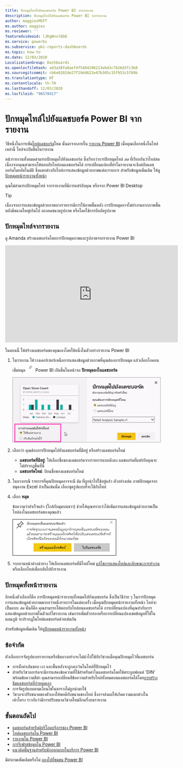 ```yaml
---
title: ปักหมุดไทล์ไปยังแดชบอร์ด Power BI จากรายงาน
description: ปักหมุดไทล์ไปยังแดชบอร์ด Power BI จากรายงาน
author: maggiesMSFT
ms.author: maggies
ms.reviewer: ''
featuredvideoid: lJKgWnvl6bQ
ms.service: powerbi
ms.subservice: pbi-reports-dashboards
ms.topic: how-to
ms.date: 12/03/2020
LocalizationGroup: Dashboards
ms.openlocfilehash: ad3a38fa8aef4f5404196213ebd3c7b26d3fc3b8
ms.sourcegitcommit: cb6e0202de27f29dd622e47b305c15f952c5769b
ms.translationtype: HT
ms.contentlocale: th-TH
ms.lasthandoff: 12/03/2020
ms.locfileid: "96578417"
---
```

# <a name="pin-a-tile-to-a-power-bi-dashboard-from-a-report"></a>ปักหมุดไทล์ไปยังแดชบอร์ด Power BI จากรายงาน

วิธีหนึ่งในการเพิ่ม[ไทล์แดชบอร์ด](../consumer/end-user-tiles.md)ใหม นั้นมาจากภายใน [รายงาน Power BI](../consumer/end-user-reports.md) เมื่อคุณเลือกหนึ่งในไทล์เหล่านี้ ไทล์จะเปิดขึ้นในรายงาน

หน้ารายงานทั้งหมดสามารถปักหมุดไปยังแดชบอร์ด ซึ่งเรียกว่าการปักหมุดไทล์ *สด* ที่เรียกกันว่าไทล์สดเนื่องจากคุณสามารถโต้ตอบกับไทล์บนแดชบอร์ดได้ การเปลี่ยนแปลงที่ทำในรายงานจะซิงค์กับแดชบอร์ดโดยอัตโนมัติ ซึ่งแตกต่างกับไทล์การแสดงข้อมูลด้วยภาพแต่ละรายการ สำหรับข้อมูลเพิ่มเติม ให้ดู[ปักหมุดหน้ารายงานทั้งหน้า](#pin-an-entire-report-page)

คุณไม่สามารถปักหมุดไทล์ จากรายงานที่มีการแชร์กับคุณ หรือจาก Power BI Desktop 

> [!TIP]
> เนื่องจากการแสดงข้อมูลด้วยภาพบางรายการมีการใช้ภาพพื้นหลัง การปักหมุดอาจไม่ทำงานหากภาพพื้นหลังมีขนาดใหญ่เกินไป ลองลดขนาดรูปภาพ หรือโดยใช้การบีบอัดรูปภาพ  
> 
> 

## <a name="pin-a-tile-from-a-report"></a>ปักหมุดไทล์จากรายงาน
ดู Amanda สร้างแดชบอร์ดโดยการปักหมุดภาพและรูปภาพจากรายงาน Power BI
    

<iframe width="560" height="315" src="https://www.youtube.com/embed/lJKgWnvl6bQ" frameborder="0" allowfullscreen></iframe>

ในตอนนี้ ให้สร้างแดชบอร์ดของคุณเองโดยใช้หนึ่งในตัวอย่างรายงาน Power BI

1. ในรายงาน ให้วางเคอร์เซอร์เหนือการแสดงข้อมูลด้วยภาพที่คุณต้องการปักหมุด แล้วเลือกไอคอนเข็มหมุด ![ไอคอนเข็มหมุด](media/service-dashboard-pin-tile-from-report/pbi_pintile_small.png) Power BI เปิดขึ้นในหน้าจอ **ปักหมุดลงในแดชบอร์ด**
   
     ![ได้ปักหมุดหน้าต่างแดชบอร์ด](media/service-dashboard-pin-tile-from-report/pbi_themes2.png)
2. เลือกว่า คุณต้องการปักหมุดไปยังแดชบอร์ดที่มีอยู่ หรือสร้างแดชบอร์ดใหม่
   
   * **แดชบอร์ดที่มีอยู่**: ให้เลือกชื่อของแดชบอร์ดจากรายการแบบดึงลง แดชบอร์ดที่แชร์กับคุณจะไม่ปรากฏขึ้นที่นี่
   * **แดชบอร์ดใหม่**: ป้อนชื่อของแดชบอร์ดใหม่
3. ในบางกรณี รายการที่คุณปักหมุดอาจจะมี *ธีม* ที่ถูกนำไปใช้อยู่แล้ว ตัวอย่างเช่น ภาพปักหมุดจากสมุดงาน Excel ถ้าเป็นเช่นนั้น เลือกชุดรูปแบบที่จะใช้กับไทล์
4. เลือก **หมุด**
   
   ข้อความว่าสำเร็จแล้ว (ใกล้กับมุมบนขวา) ช่วยให้คุณทราบว่าได้เพิ่มการแสดงข้อมูลด้วยภาพเป็นไทล์ลงในแดชบอร์ดของคุณแล้ว
   
   ![ข้อความแสดงความสำเร็จ](media/service-dashboard-pin-tile-from-report/pinsuccess.png)
5. จากบานหน้าต่างนำทาง ให้เลือกแดชบอร์ดที่มีไทล์ใหม่ [แก้ไขการแสดงไทล์และลักษณะการทำงาน](service-dashboard-edit-tile.md)หรือเลือกไทล์เพื่อกลับไปยังรายงาน

## <a name="pin-an-entire-report-page"></a>ปักหมุดทั้งหน้ารายงาน
อีกหนึ่งตัวเลือกก็คือ การปักหมุดหน้ารายงานทั้งหมดไปยังแดชบอร์ด ซึ่งเป็นวิธีง่าย ๆ ในการปักหมุดการแสดงข้อมูลด้วยภาพมากกว่าหนึ่งรายการในแต่ละครั้ง เมื่อคุณปักหมุดหน้ารายงานทั้งหน้า ไทล์จะเป็นแบบ *สด* นั่นก็คือ คุณสามารถโต้ตอบกับไทล์บนแดชบอร์ดได้ การเปลี่ยนแปลงที่คุณทำกับการแสดงข้อมูลลด้วยภาพในตัวแก้ไขรายงาน เช่นการเพิ่มตัวกรองหรือการเปลี่ยนแปลงเขตข้อมูลที่ใช้ในแผนภูมิ จะปรากฏในไทล์แดชบอร์ดด้วยเช่นกัน  

สำหรับข้อมูลเพิ่มเติม ให้ดู[ปักหมุดหน้ารายงานทั้งหน้า](service-dashboard-pin-live-tile-from-report.md)

## <a name="limitations"></a>ข้อจำกัด
ตัวเลือกการจัดรูปแบบรายงานหรือธีมบางอย่างจะไม่นำไปใช้กับวิชวลเมื่อคุณปักหมุดไว้ที่แดชบอร์ด
- การตั้งค่าเส้นขอบ เงา และพื้นหลังจะถูกละเว้นในไทล์ที่ปักหมุดไว้
- สำหรับวิชวลการ์ดจะมีการแสดงข้อความที่ใช้สำหรับค่าในแดชบอร์ดโดยใช้ตระกูลฟอนต์ 'DIN' พร้อมข้อความสีดำ คุณสามารถเปลี่ยนสีข้อความสำหรับไทล์ทั้งหมดบนแดชบอร์ดได้โดย[การสร้างธีมแดชบอร์ดที่กำหนดเอง](service-dashboard-themes.md)
- การจัดรูปแบบตามเงื่อนไขในตารางไม่ถูกนำมาใช้
- วิชวลจะปรับขนาดของตัวเองให้พอดีกับขนาดของไทล์ ซึ่งอาจส่งผลให้เกิดความแตกต่างในเค้าโครง ราวกับว่ามีการปรับขนาดวิชวลใหม่อีกครั้งบนรายงาน

## <a name="next-steps"></a>ขั้นตอนถัดไป
- [แดชบอร์ดสำหรับผู้บริโภคบริการของ Power BI](../consumer/end-user-dashboards.md)
- [ไทล์แดชบอร์ดใน Power BI](../consumer/end-user-tiles.md)
- [รายงานใน Power BI](../consumer/end-user-reports.md)
- [การรีเฟรชข้อมูลใน Power BI](../connect-data/refresh-data.md)
- [แนวคิดพื้นฐานสำหรับนักออกแบบในบริการ Power BI](../fundamentals/service-basic-concepts.md)

มีคำถามเพิ่มเติมหรือไม่ [ลองไปที่ชุมชน Power BI](https://community.powerbi.com/)
